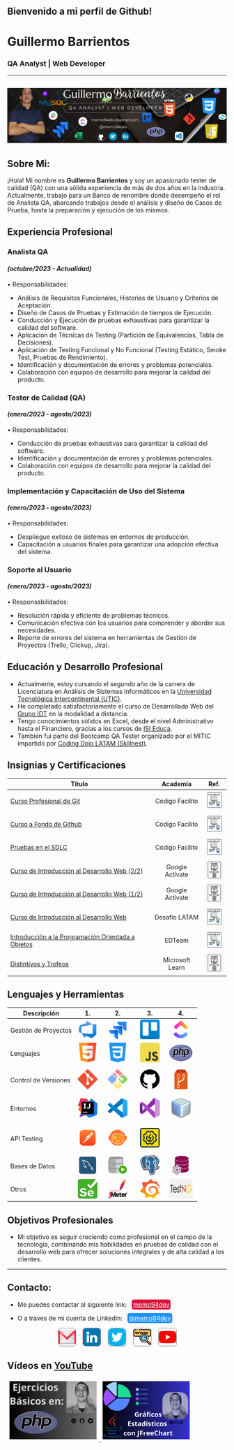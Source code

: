 ## Bienvenido a mi perfil de Github! 
# Guillermo Barrientos
### QA Analyst | Web Developer
--- 
![imagen de portada](img/portadagithub-icons4.png)
---
## Sobre Mi:
¡Hola! Mi nombre es **Guillermo Barrientos** y soy un apasionado tester de calidad (QA) con una sólida experiencia de más de dos años en la industria. Actualmente, trabajo para un Banco de renombre donde desempeño el rol de Analista QA, abarcando trabajos desde el análisis y diseño de Casos de Prueba, hasta la preparación y ejecución de los mismos.
## Experiencia Profesional
### Analista QA
#### *(octubre/2023 - Actualidad)*  
•	Responsabilidades:
- Análisis de Requisitos Funcionales, Historias de Usuario y Criterios de Aceptación.
- Diseño de Casos de Pruebas y Estimación de tiempos de Ejecución.
- Conducción y Ejecución de pruebas exhaustivas para garantizar la calidad del software.
- Aplicación de Técnicas de Testing (Partición de Equivalencias, Tabla de Decisiones).
- Aplicación de Testing Funcional y No Funcional (Testing Estático, Smoke Test, Pruebas de Rendimiento).
- Identificación y documentación de errores y problemas potenciales.
- Colaboración con equipos de desarrollo para mejorar la calidad del producto.
### Tester de Calidad (QA)
#### *(enero/2023 - agosto/2023)*  
•	Responsabilidades:
- Conducción de pruebas exhaustivas para garantizar la calidad del software.
- Identificación y documentación de errores y problemas potenciales.
- Colaboración con equipos de desarrollo para mejorar la calidad del producto.
### Implementación y Capacitación de Uso del Sistema
#### *(enero/2023 - agosto/2023)*  
•	Responsabilidades:
-	Despliegue exitoso de sistemas en entornos de producción.
-	Capacitación a usuarios finales para garantizar una adopción efectiva del sistema.
### Soporte al Usuario
#### *(enero/2023 - agosto/2023)*  
•	Responsabilidades:
-	Resolución rápida y eficiente de problemas técnicos.
-	Comunicación efectiva con los usuarios para comprender y abordar sus necesidades.
-	Reporte de errores del sistema en herramientas de Gestión de Proyectos (Trello, Clickup, Jira).
## Educación y Desarrollo Profesional
-  Actualmente, estoy cursando el segundo año de la carrera de Licenciatura en Análisis de Sistemas Informáticos en la [Universidad Tecnológica Intercontinental (UTIC)](https://www.utic.edu.py/v7/).
-	He completado satisfactoriamente el curso de Desarrollado Web del [Grupo IDT](https://www.idt.com.py/) en la modalidad a distancia.
-  Tengo conocimientos sólidos en Excel, desde el nivel Administrativo hasta el Financiero, gracias a los cursos de [ISI Educa](https://isieduca.com/).
-	También fui parte del Bootcamp QA Tester organizado por el MITIC impartido por [Coding Dojo LATAM (Skillnest)](https://www.skillnest.com/).
## Insignias y Certificaciones
| Título | Academia | Ref. |
|--|:--:|:--:|
| [Curso Profesional de Git](https://codigofacilito.com/certificates/591f934a-c4a5-484e-a14b-960719b4733f) | Código Facilito | <img alt="Certificado" src="./img/certificado_online.png" width="45px" height="45px"> |
| [Curso a Fondo de Github](https://codigofacilito.com/certificates/086fb020-5f66-4c2c-8cad-805bb8bdc3a8) | Código Facilito | <img alt="Certificado" src="./img/certificado_online.png" width="45px" height="45px"> |
| [Pruebas en el SDLC](https://codigofacilito.com/certificates/a08ccf77-c692-428d-be11-e45d77b2a07d) | Código Facilito | <img alt="Certificado" src="./img/certificado_online.png" width="45px" height="45px"> |
| [Curso de Introducción al Desarrollo Web (2/2)](https://skillshop.exceedlms.com/student/award/ybe3W1yePMouTRaibU19VW4a) | Google Actívate | <img alt="Certificado" src="./img/insignia_online.png" width="45px" height="45px"> |
| [Curso de Introducción al Desarrollo Web (1/2)](https://skillshop.exceedlms.com/student/award/dQBjEhfMPrMqABFRm5HmPmGr) | Google Actívate | <img alt="Certificado" src="./img/insignia_online.png" width="45px" height="45px"> |
| [Curso de Introducción al Desarrollo Web](https://cursos.desafiolatam.com/certificates/fnc0ax1amy) | Desafío LATAM | <img alt="Certificado" src="./img/certificado_online.png" width="45px" height="45px"> |
| [Introducción a la Programación Orientada a Objetos](https://ed.team/u/memo94dev/curso/poo) | EDTeam | <img alt="Certificado" src="./img/certificado_online.png" width="45px" height="45px"> |
| [Distintivos y Trofeos](https://learn.microsoft.com/es-mx/users/memo94dev/achievements) | Microsoft Learn | <img alt="Certificado" src="./img/insignia_online.png" width="45px" height="45px"> |

## Lenguajes y Herramientas
| Descripción | 1. | 2. | 3. | 4. |
|--|:--:|:--:|:--:|:--:|
| Gestión de Proyectos | <img alt="AzureDevops" src="./img/tools/azuredevops.png" width="45px" height="45px" style="pointer-events: none;"> | <img alt="Jira" src="./img/tools/jira.svg" width="45px" height="45px" style="pointer-events: none;"> | <img alt="Trello" src="./img/tools/trello.svg" width="45px" height="45px" style="pointer-events: none;"> | <img alt="Clickup" src="./img/tools/clickup.png" width="45px" height="45px" style="border-radius:5px;pointer-events: none;"> |
| Lenguajes | <img alt="HTML" src="./img/tools/html.png" width="45px" height="45px" style="pointer-events: none;"> | <img alt="CSS" src="./img/tools/css.png" width="45px" height="45px" style="pointer-events: none;"> | <img alt="Javascript" src="./img/tools/javascript.png" width="45px" height="45px" style="border-radius:5px"> | <img alt="PHP" src="./img/tools/php.png" width="55px" height="40px"> |
| Control de Versiones | <img alt="GIT" src="./img/tools/git.png" width="45px" height="45px"> | <img alt="GitBash" src="./img/tools/gitbash.png" width="45px" height="45px"> | <img alt="Github" src="./img/tools/github2.png" width="45px" height="45px" style="border-radius:50px"> | <img alt="Azure Repos" src="./img/tools/azurerepos.svg" width="60px" height="60px"> |
| Entornos | <img alt="Intellij" src="./img/tools/intellij.png" width="45px" height="45px"> | <img alt="VSCode" src="./img/tools/vscode.png" width="45px" height="45px"> | <img alt="Visual Studio" src="./img/tools/visual-studio.png" width="55px" height="55px"> | <img alt="Netbeans" src="./img/tools/netbeans.webp" width="50px" height="50px"> |
| API Testing | <img alt="Postman" src="./img/tools/postman.webp" width="45px" height="45px"> | <img alt="Newman" src="./img/tools/newman.png" width="65px" height="65px"> | <img alt="SOAPUI" src="./img/tools/soapui.png" width="45px" height="45px" style="border-radius:5px"> |  |
| Bases de Datos | <img title="MySQL Workbench" alt="MySQL" src="./img/tools/mysql.webp" width="45px" height="45px" style="border-radius:15px"> | <img title="SQL Developer" alt="SQL Developer" src="./img/tools/sqldeveloper.svg" width="45px" height="45px" style="border-radius:15px"> | <img title="PGAmin" alt="PGAmin" src="./img/tools/pgadmin.png" width="45px" height="45px" style="border-radius:15px"> | <img title="PL/SQL Developer" alt="PLSQLDeveloper" src="./img/tools/plsql.png" width="45px" height="45px" style="border-radius:15px"> |
| Otros | <img title="Selenium Web Driver" alt="Selenium" src="./img/tools/selenium.png" width="45px" height="45px" style="border-radius:5px"> | <img title="Jmeter Test Performance" alt="Jmeter" src="./img/tools/jmeter.svg" width="45px" height="45px" style="border-radius:5px; background-color:white;"> | <img title="Grafana Monitoreo" alt="Grafana" src="./img/tools/grafana2.png" width="45px" height="45px" style="border-radius:5px;"> | <img title="TestNG" alt="TestNG" src="./img/tools/testng.png" width="55px" height="45px" style="border-radius:5px;"> |

## Objetivos Profesionales
- Mi objetivo es seguir creciendo como profesional en el campo de la tecnología, combinando mis habilidades en pruebas de calidad con el desarrollo web para ofrecer soluciones integrales y de alta calidad a los clientes.
--- 
## Contacto:
- Me puedes contactar al siguiente link:&nbsp;&nbsp; <a href="mailto:memo94dev@gmail.com" style="background-color:crimson; color:white; padding:3px; border-radius: 5px;" title="Enviar Correo">memo94dev</a>

- O a traves de mi cuenta de Linkedin:&nbsp;&nbsp; <a href="www.linkedin.com/in/memo94dev" style="background-color:dodgerblue; color:white; padding:3px; border-radius: 5px;" title="Ir a Linkedin">@memo94dev</a>

<div style="text-align: center;">
   <a href="mailto:memo94dev@gmail.com" title="Gmail"><img src="img/gmail-color.png" alt="Gmail" style="width:40px; heigth:40px; border: 1px solid gray; border-radius:5px;"></a>&nbsp;&nbsp;&nbsp; <a href="https://www.likedin.com/in/memo94dev" title="Linkedin"><img src="img/linkedin-color.png" alt="Linkedin" style="width:40px; heigth:35px; border: 1px solid gray; border-radius:5px;"></a>&nbsp;&nbsp;&nbsp; <a href="https://x.com/memo94dev" title="Twitter"><img src="img/twitter-color.png" alt="Twitter" style="width:40px; heigth:35px; border: 1px solid gray; border-radius:5px;"></a>&nbsp;&nbsp;&nbsp; <a href="https://memo94dev.github.io/Portafolio02/" title="Portafolio"><img src="img/web-color02.png" alt="Portafolio" style="width:40px; heigth:40px; border: 1px solid gray; border-radius:5px;"></a>&nbsp;&nbsp;&nbsp; <a href="https://youtube.com/@memo94dev/" title="Youtube"><img src="img/youtube.png" alt="Youtube" style="width:40px; heigth:40px; border: 1px solid gray; border-radius:5px;"></a>
</div>

## Vídeos en [YouTube](https://www.youtube.com/@memo94dev)
<a href='https://youtu.be/9Gr9UoFrkZ8' target='_blank'>
  <img width='200px' heigth='200px' style='margin:5px;' src='img/youtube-php-basico.png' alt='Ejercicios básicos en PHP ejecutados desde la consola' />
</a>
<a href='https://youtu.be/7fTNnLbZRIs' target='_blank'>
  <img width='200px' heigth='200px' style='margin:5px;' src='img/youtube-jfreechart.png' alt='Gráfricos estadísticos en JFreeChart' />
</a>

<!---
memo94dev/memo94dev is a ✨ special ✨ repository because its `README.md` (this file) appears on your GitHub profile.
You can click the Preview link to take a look at your changes.
--->

